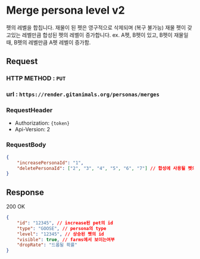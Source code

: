 # Merge persona level v2

펫의 레벨을 합칩니다.
재물이 된 펫은 영구적으로 삭제되며 (복구 불가능)
재물 펫이 갖고있는 레벨만큼 합성된 펫의 레벨이 증가합니다.
ex. A펫, B펫이 있고, B펫이 재물일때, B펫의 레벨만큼 A펫 레벨이 증가함.

## Request
### HTTP METHOD : `PUT`
### url : `https://render.gitanimals.org/personas/merges`
### RequestHeader
- Authorization: `{token}`
- Api-Version: 2
### RequestBody
``` json
{
    "increasePersonaId": "1",
    "deletePersonaId": ["2", "3", "4", "5", "6", "7"] // 합성에 사용될 펫의 Id
}
```

## Response

200 OK

```json
{
    "id": "12345", // increase된 pet의 id
    "type": "GOOSE", // persona의 type
    "level": "12345", // 상승된 펫의 id
    "visible": true, // farms에서 보이는여부
    "dropRate": "드롭될 확률"
}
```
